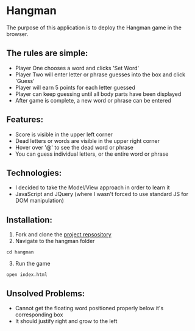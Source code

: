 # Hangman

The purpose of this application is to deploy the Hangman game in the browser.

## The rules are simple:
* Player One chooses a word and clicks 'Set Word'
* Player Two will enter letter or phrase guesses into the box and click 'Guess'
* Player will earn 5 points for each letter guessed
* Player can keep guessing until all body parts have been displayed
* After game is complete, a new word or phrase can be entered

## Features:
* Score is visible in the upper left corner
* Dead letters or words are visible in the upper right corner
* Hover over '@' to see the dead word or phrase
* You can guess individual letters, or the entire word or phrase

## Technologies:
* I decided to take the Model/View approach in order to learn it
* JavaScript and JQuery (where I wasn't forced to use standard JS for DOM manipulation)

## Installation:
1. Fork and clone the [project repsository](https://github.com/rossjdavis/hangman/tree/gh-pages")
2. Navigate to the hangman folder
```
cd hangman
```
3. Run the game
```
open index.html
```
## Unsolved Problems:
* Cannot get the floating word positioned properly below it's corresponding box
* It should justify right and grow to the left
